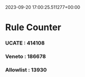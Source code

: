 2023-09-20 17:00:25.511277+00:00
# Rule Counter 
 ### UCATE : 414108

 ### Veneto : 186678

 ### Allowlist : 13930